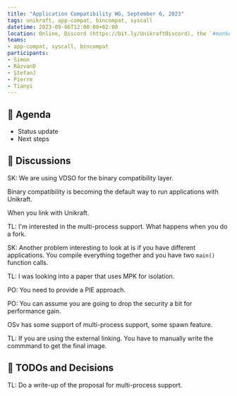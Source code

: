 ```yaml
---
title: "Application Compatibility WG, September 6, 2023"
tags: unikraft, app-compat, bincompat, syscall
datetime: 2023-09-06T12:00:00+02:00
location: Online, Discord (https://bit.ly/UnikraftDiscord), the `#monkey-business` voice channel
teams:
- app-compat, syscall, bincompat
participants:
- Simon
- RăzvanD
- ȘtefanJ
- Pierre
- Tianyi
---
```


## :dart: Agenda

- Status update
- Next steps

## :closed_book: Discussions

SK: We are using VDSO for the binary compatibility layer.

Binary compatibility is becoming the default way to run applications with Unikraft.

When you link with Unikraft.

TL: I'm interested in the multi-process support.
What happens when you do a fork.

SK: Another problem interesting to look at is if you have different applications.
You compile everything together and you have two `main()` function calls.

TL: I was looking into a paper that uses MPK for isolation.

PO: You need to provide a PIE approach.

PO: You can assume you are going to drop the security a bit for performance gain.

OSv has some support of multi-process support, some spawn feature.

TL: If you are using the external linking.
You have to manually write the commmand to get the final image.

## :wrench: TODOs and Decisions

TL: Do a write-up of the proposal for multi-process support.
